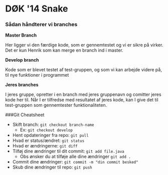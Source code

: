 # DØK '14 Snake
### Sådan håndterer vi branches
**Master Branch**

Her ligger vi den færdige kode, som er gennemtestet og vi er sikre på virker. Det er kun Henrik som kan merge en branch ind i master.

**Develop branch**

Kode som er blevet testet af test-gruppen, og som vi kan arbejde videre på, til nye funktioner i programmet

**Jeres branches**

I jeres gruppe, opretter i en branch med jeres gruppenavn og comitter jeres kode her til. Når I er tilfredse med resultatet af jeres kode, kan I give det til test-gruppen som gennemtester funktionaliteten.

###Git Cheatsheet

- Skift branch: `git checkout branch-name`
  - Ex: `git checkout develop`
- Hent opdateringer fra repo: `git pull`
- Hvad er status/ændret: `git status`
- Hvad er ændringerne: `git diff`
- Tilføj dine ændringer til dit commit: `git add file.java`
  - Obs ønsker du at tilføje alle dine ændringer `git add .`
- Commit dine ændringer: `git commit -m "din commit besked"`
- Skub dine ændringer til repo: `git push`

